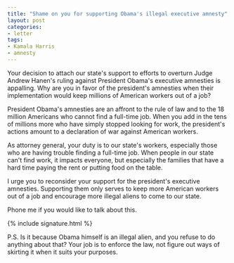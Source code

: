 ```yaml
---
title: "Shame on you for supporting Obama's illegal executive amnesty"
layout: post
categories:
- letter
tags:
- Kamala Harris
- amnesty
---
```


Your decision to attach our state's support to efforts to overturn Judge Andrew Hanen's ruling against President Obama's executive amnesties is appalling. Why are you in favor of the president's amnesties when their implementation would keep millions of American workers out of a job?

President Obama's amnesties are an affront to the rule of law and to the 18 million Americans who cannot find a full-time job. When you add in the tens of millions more who have simply stopped looking for work, the president's actions amount to a declaration of war against American workers.

As attorney general, your duty is to our state's workers, especially those who are having trouble finding a full-time job. When people in our state can't find work, it impacts everyone, but especially the families that have a hard time paying the rent or putting food on the table.

I urge you to reconsider your support for the president's executive amnesties. Supporting them only serves to keep more American workers out of a job and encourage more illegal aliens to come to our state.

Phone me if you would like to talk about this.

{% include signature.html %}

P.S. Is it because Obama himself is an illegal alien, and you refuse to do anything about that? Your job is to enforce the law, not figure out ways of skirting it when it suits your purposes.